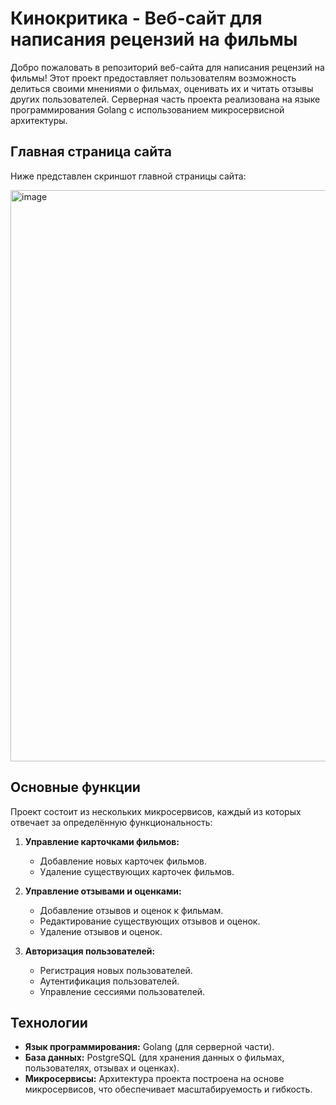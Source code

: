 # Кинокритика - Веб-сайт для написания рецензий на фильмы

Добро пожаловать в репозиторий веб-сайта для написания рецензий на фильмы! Этот проект предоставляет пользователям возможность делиться своими мнениями о фильмах, оценивать их и читать отзывы других пользователей. Серверная часть проекта реализована на языке программирования Golang с использованием микросервисной архитектуры.

## Главная страница сайта

Ниже представлен скриншот главной страницы сайта:

<img width="914" alt="image" src="https://github.com/user-attachments/assets/6c7d9571-f2d4-4b48-8727-cdd04be63a64" />

## Основные функции

Проект состоит из нескольких микросервисов, каждый из которых отвечает за определённую функциональность:

1. **Управление карточками фильмов:**
   - Добавление новых карточек фильмов.
   - Удаление существующих карточек фильмов.

2. **Управление отзывами и оценками:**
   - Добавление отзывов и оценок к фильмам.
   - Редактирование существующих отзывов и оценок.
   - Удаление отзывов и оценок.

3. **Авторизация пользователей:**
   - Регистрация новых пользователей.
   - Аутентификация пользователей.
   - Управление сессиями пользователей.

## Технологии

- **Язык программирования:** Golang (для серверной части).
- **База данных:** PostgreSQL (для хранения данных о фильмах, пользователях, отзывах и оценках).
- **Микросервисы:** Архитектура проекта построена на основе микросервисов, что обеспечивает масштабируемость и гибкость.
